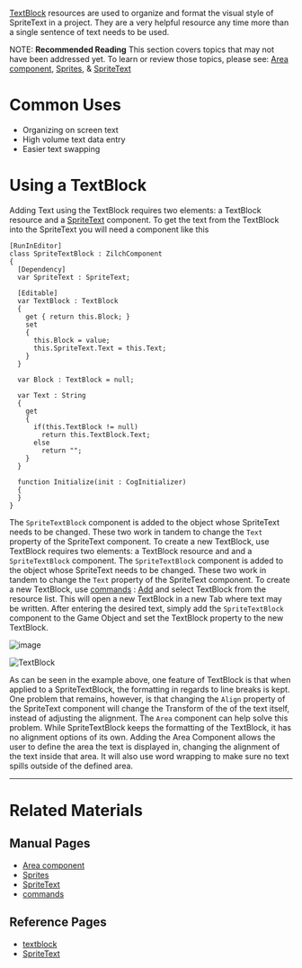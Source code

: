 [TextBlock](https://github.com/zeroengineteam/ZeroDocs/blob/master/code_reference/class_reference/textblock.markdown) resources are used to organize and format the visual style of SpriteText in a project. They are a very helpful resource any time more than a single sentence of text needs to be used.

NOTE: **Recommended Reading**  This section covers topics that may not have been addressed yet. To learn or review those topics, please see: [Area component](https://github.com/zeroengineteam/ZeroDocs/blob/master/zero_editor_documentation/zeromanual/graphics/sprites/area.markdown), [Sprites](https://github.com/zeroengineteam/ZeroDocs/blob/master/zero_editor_documentation/zeromanual/graphics/sprites.markdown), & [SpriteText](https://github.com/zeroengineteam/ZeroDocs/blob/master/zero_editor_documentation/zeromanual/graphics/sprites/spritetext.markdown)

 # Common Uses

 - Organizing on screen text
 - High volume text data entry
 - Easier text swapping

 # Using a TextBlock
Adding Text using the TextBlock requires two elements: a TextBlock resource and a [SpriteText](https://github.com/zeroengineteam/ZeroDocs/blob/master/code_reference/class_reference/spritetext.markdown) component. To get the text from the TextBlock into the SpriteText you will need a component like this

```lang=csharp
[RunInEditor]
class SpriteTextBlock : ZilchComponent
{
  [Dependency]
  var SpriteText : SpriteText;
  
  [Editable]
  var TextBlock : TextBlock
  {
    get { return this.Block; }
    set
    {
      this.Block = value;
      this.SpriteText.Text = this.Text;
    }
  }
  
  var Block : TextBlock = null;
  
  var Text : String
  {
    get
    {
      if(this.TextBlock != null)
        return this.TextBlock.Text;
      else
        return "";
    }
  }
  
  function Initialize(init : CogInitializer)
  {
  }
}

```

The `SpriteTextBlock` component is added to the object whose SpriteText needs to be changed. These two work in tandem to change the `Text` property of the SpriteText component. To create a new TextBlock, use TextBlock requires two elements: a TextBlock resource and and a `SpriteTextBlock` component. The `SpriteTextBlock` component is added to the object whose SpriteText needs to be changed. These two work in tandem to change the `Text` property of the SpriteText component. To create a new TextBlock, use [commands](https://github.com/zeroengineteam/ZeroDocs/blob/master/zero_editor_documentation/zeromanual/editor/editorcommands/commands.markdown) : [Add](https://github.com/zeroengineteam/ZeroDocs/blob/master/code_reference/command_reference.markdown#add) and select TextBlock from the resource list. This will open a new TextBlock in a new Tab where text may be written. After entering the desired text, simply add the `SpriteTextBlock` component to the Game Object and set the TextBlock property to the new TextBlock. 


![image](https://media.githubusercontent.com/media/zeroengineteam/ZeroFiles/master/doc_files/47035.png)




![TextBlock](https://media.githubusercontent.com/media/zeroengineteam/ZeroFiles/master/doc_files/47039.gif)


As can be seen in the example above, one feature of TextBlock is that when applied to a SpriteTextBlock, the formatting in regards to line breaks is kept. One problem that remains, however, is that changing the `Align` property of the SpriteText component will change the Transform of the of the text itself, instead of adjusting the alignment.
The `Area` component can help solve this problem. While SpriteTextBlock keeps the formatting of the TextBlock, it has no alignment options of its own. Adding the Area Component allows the user to define the area the text is displayed in, changing the alignment of the text inside that area. It will also use word wrapping to make sure no text spills outside of the defined area.

---

 # Related Materials
 ## Manual Pages
- [Area component](https://github.com/zeroengineteam/ZeroDocs/blob/master/zero_editor_documentation.markdown)
- [Sprites](https://github.com/zeroengineteam/ZeroDocs/blob/master/zero_editor_documentation.markdown)
- [SpriteText](https://github.com/zeroengineteam/ZeroDocs/blob/master/zero_editor_documentation.markdown)
- [commands](https://github.com/zeroengineteam/ZeroDocs/blob/master/zero_editor_documentation/zeromanual/editor/editorcommands/commands.markdown)

 ## Reference Pages
- [textblock](https://github.com/zeroengineteam/ZeroDocs/blob/master/code_reference/class_reference/textblock.markdown)
- [SpriteText](https://github.com/zeroengineteam/ZeroDocs/blob/master/code_reference/class_reference/spritetext.markdown)  

 